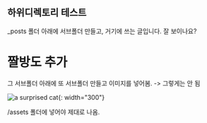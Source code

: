 ## 하위디렉토리 테스트

_posts 폴더 아래에 서브폴더 만들고, 거기에 쓰는 글입니다.
잘 보이나요?

# 짤방도 추가
그 서브폴더 아래에 또 서브폴더 만들고 이미지를 넣어봄. -> 그렇게는 안 됨

![a surprised cat](/blog/assets/2021-04/a-surprised-cat.jpg){: width="300"}

/assets 폴더에 넣어야 제대로 나옴.
